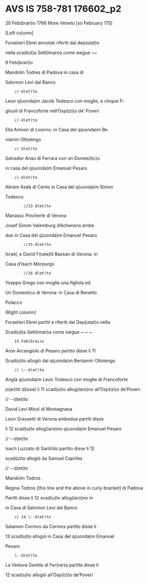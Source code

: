 # AVS IS 758-781 176602\_p2


20 Feb(brari)o 1766  More Veneto \[so February 175\]

\[Left column\]

Forastieri Ebrei annotati riferiti dal dep(utat)o

nella scad(ut)a Sett(iman)a come siegue  \~\~

9 Feb(brari)o

Mandolin Todres di Padova in casa di

Salomon Levi dal Banco

        //-d(et)to

Leon q(uonda)m Jacob Tedesco con moglie, e cinque Fi

gliuoli di Francoforte nell’Osp(izi)o de’ Poveri

        //-d(et)to

Elia Amnon di Livorno: in Casa del q(uonda)m Be

niamin Ottolengo

        //-d(et)to

Salvador Anau di Ferrara con un Domes(tic)o

in casa del q(uonda)m Emanuel Pesaro

        //-d(et)to

Abram Asdà di Cento in Casa del q(uonda)m Simon

Todesco

            //13 d(et)to

Manassc Pincherle di Verona

Josef Simon Velemburg d’Achenens ambe

due in Casa del q(uonda)m Emanuel Pesaro

            //15 d(et)to

Israel, e David F(rate)lli Bassan di Verona: in

Casa d’Isach Morpurgo

            //16 d(et)to

Yseppo Grego con moglie una figliola ed

Un Domestico di Verona: in Casa di Benetto

Polacco

\[Right column\]

Forastieri Ebrei partiti e riferiti dal Dep(utat)o nella

Scad(ut)a Sett(iman)a come siegue \~ \~ \~

        13 Feb(brai)o

Aron Arcangiolo di Pesaro partito disse li 11

Scad(u)to allogiò dal q(uonda)m Beniamin Ottolengo

        // \--d(et)to

Angià q(uonda)m Leon Todesco con moglie di Francoforte 

p(ar)titi d(isse) li 11 scad(u)to allog(iaro)no all’Osp(izi)o de’Poveri 

// \--d(et)to

David Levi Minzi di Montagnana

Leon Grassetti di Verona ambedue partiti disse

li 12 scad(u)to allog(iaro)no q(uonda)m Emanuel Pesaro

// \--d(et)to

Isach Luzzato di SanVido partito disse li 12

scad(u)to allogiò da Samuel Capriles

// \--d(et)to

Mandolin Todros

Regina Todros \[this line and the above in curly bracket\] di Padova

Partiti disse li 12 scad(u)to allog(iaro)no in

in Casa di Salomon Levi dal Banco

        // 14 \--d(et)to

Salamon Cormos da Cormos partito disse li

13 scad(u)to allogiò in Casa del q(uonda)m Emanuel 

Pesaro

        \--d(et)to

La Vedova Gentila di Fer(rar)a partita disse li

12 scad(u)to allogiò all’Osp(izi)o de’Poveri
